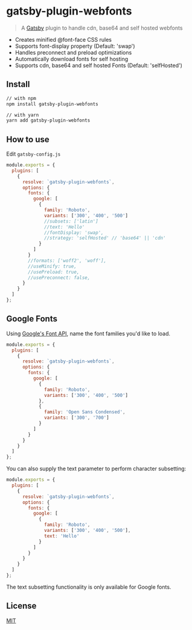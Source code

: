 # gatsby-plugin-webfonts

> A [Gatsby](https://github.com/gatsbyjs/gatsby) plugin to handle cdn, base64 and self hosted webfonts

- Creates minified @font-face CSS rules
- Supports font-display property (Default: 'swap')
- Handles preconnect and preload optimizations
- Automatically download fonts for self hosting
- Supports cdn, base64 and self hosted Fonts (Default: 'selfHosted')

## Install

```sh
// with npm
npm install gatsby-plugin-webfonts

// with yarn
yarn add gatsby-plugin-webfonts
```

## How to use

Edit `gatsby-config.js`

```javascript
module.exports = {
  plugins: [
    {
      resolve: `gatsby-plugin-webfonts`,
      options: {
        fonts: {
          google: [
            {
              family: 'Roboto',
              variants: ['300', '400', '500']
              //subsets: ['latin']
              //text: 'Hello'
              //fontDisplay: 'swap',
              //strategy: 'selfHosted' // 'base64' || 'cdn'
            }
          ]
        }
        //formats: ['woff2', 'woff'],
        //useMinify: true,
        //usePreload: true,
        //usePreconnect: false,
      }
    }
  ]
};
```

## Google Fonts

Using [Google's Font API](https://code.google.com/apis/webfonts/docs/getting_started.html), name the font families you'd like to load.

```javascript
module.exports = {
  plugins: [
    {
      resolve: `gatsby-plugin-webfonts`,
      options: {
        fonts: {
          google: [
            {
              family: 'Roboto',
              variants: ['300', '400', '500']
            },
            {
              family: 'Open Sans Condensed',
              variants: ['300', '700']
            }
          ]
        }
      }
    }
  ]
};
```

You can also supply the text parameter to perform character subsetting:

```javascript
module.exports = {
  plugins: [
    {
      resolve: `gatsby-plugin-webfonts`,
      options: {
        fonts: {
          google: [
            {
              family: 'Roboto',
              variants: ['300', '400', '500'],
              text: 'Hello'
            }
          ]
        }
      }
    }
  ]
};
```

The text subsetting functionality is only available for Google fonts.

## License

[MIT](LICENSE)
